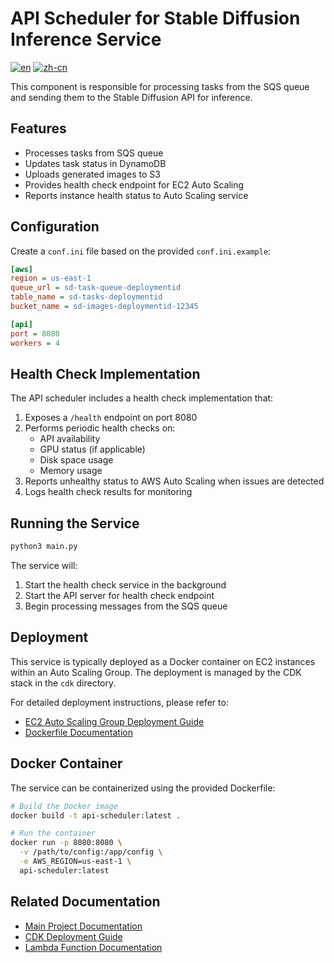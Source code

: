 # API Scheduler for Stable Diffusion Inference Service

[![en](https://img.shields.io/badge/lang-English-blue.svg)](README.md)
[![zh-cn](https://img.shields.io/badge/语言-中文-red.svg)](README.zh-CN.md)

This component is responsible for processing tasks from the SQS queue and sending them to the Stable Diffusion API for inference.

## Features

- Processes tasks from SQS queue
- Updates task status in DynamoDB
- Uploads generated images to S3
- Provides health check endpoint for EC2 Auto Scaling
- Reports instance health status to Auto Scaling service

## Configuration

Create a `conf.ini` file based on the provided `conf.ini.example`:

```ini
[aws]
region = us-east-1
queue_url = sd-task-queue-deploymentid
table_name = sd-tasks-deploymentid
bucket_name = sd-images-deploymentid-12345

[api]
port = 8080
workers = 4
```

## Health Check Implementation

The API scheduler includes a health check implementation that:

1. Exposes a `/health` endpoint on port 8080
2. Performs periodic health checks on:
   - API availability
   - GPU status (if applicable)
   - Disk space usage
   - Memory usage
3. Reports unhealthy status to AWS Auto Scaling when issues are detected
4. Logs health check results for monitoring

## Running the Service

```bash
python3 main.py
```

The service will:
1. Start the health check service in the background
2. Start the API server for health check endpoint
3. Begin processing messages from the SQS queue

## Deployment

This service is typically deployed as a Docker container on EC2 instances within an Auto Scaling Group.
The deployment is managed by the CDK stack in the `cdk` directory.

For detailed deployment instructions, please refer to:
- [EC2 Auto Scaling Group Deployment Guide](./docs/deployment-guide.md)
- [Dockerfile Documentation](./Dockerfile)

## Docker Container

The service can be containerized using the provided Dockerfile:

```bash
# Build the Docker image
docker build -t api-scheduler:latest .

# Run the container
docker run -p 8080:8080 \
  -v /path/to/config:/app/config \
  -e AWS_REGION=us-east-1 \
  api-scheduler:latest
```

## Related Documentation

- [Main Project Documentation](../../README.md)
- [CDK Deployment Guide](../../cdk/README.md)
- [Lambda Function Documentation](../lambda/task_handler/README.md)
